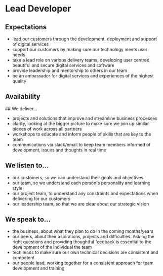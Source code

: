
# Lead Developer 

## Expectations
* lead our customers through the development, deployment and support of digital services 
* support our customers by making sure our technology meets user needs
* take a lead role on various delivery teams, developing user centred, beautiful and secure digital services and software 
* provide leadership and mentorship to others in our team
* be an ambassador for digital services and experiences of the highest quality 

## Availability
<object data="/roles/lead-pie.svg" type="image/svg+xml" width="650" height="230"></object>

## We deliver...
* projects and solutions that improve and streamline business processes
* clarity, looking at the bigger picture to make sure we join up similar pieces of work across all partners
* workshops to educate and inform people of skills that are key to the team
* communications via slack/email to keep team members informed of development, issues and thoughts in real time

## We listen to...
* our customers, so we can understand their goals and objectives
* our team, so we understand each person's personality and learning style
* our project team, to understand any constraints and expectations when delivering for our customers
* our leadership team, so that we are clear about our strategic vision

## We speak to...
* the business, about what they plan to do in the coming months/years
* our peers, about their aspirations, projects and difficulties. Asking the right questions and providing thoughtful feedback is essential to the development of the individual the team
* tech leads to make sure our own technical decisions are consistent and competent
* our people lead, working together for a consistent approach for team development and training
